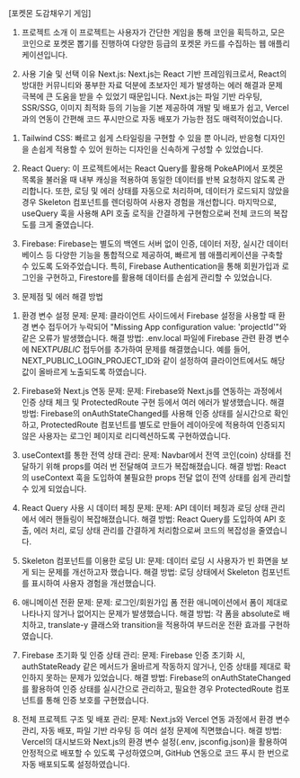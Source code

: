 [포켓몬 도감채우기 게임]

1. 프로젝트 소개
   이 프로젝트는 사용자가 간단한 게임을 통해 코인을 획득하고, 모은 코인으로 포켓몬 뽑기를 진행하여 다양한 등급의 포켓몬 카드를 수집하는 웹 애플리케이션입니다.

2. 사용 기술 및 선택 이유
   Next.js: Next.js는 React 기반 프레임워크로서, React의 방대한 커뮤니티와 풍부한 자료 덕분에 초보자인 제가 발생하는 에러 해결과 문제 극복에 큰 도움을 받을 수 있었기 때문입니다. Next.js는 파일 기반 라우팅, SSR/SSG, 이미지 최적화 등의 기능을 기본 제공하여 개발 및 배포가 쉽고, Vercel과의 연동이 간편해 코드 푸시만으로 자동 배포가 가능한 점도 매력적이었습니다.

1) Tailwind CSS: 빠르고 쉽게 스타일링을 구현할 수 있을 뿐 아니라, 반응형 디자인을 손쉽게 적용할 수 있어 원하는 디자인을 신속하게 구성할 수 있었습니다.

2) React Query: 이 프로젝트에서는 React Query를 활용해 PokeAPI에서 포켓몬 목록을 불러올 때 내부 캐싱을 적용하여 동일한 데이터를 반복 요청하지 않도록 관리합니다. 또한, 로딩 및 에러 상태를 자동으로 처리하며, 데이터가 로드되지 않았을 경우 Skeleton 컴포넌트를 렌더링하여 사용자 경험을 개선합니다. 마지막으로, useQuery 훅을 사용해 API 호출 로직을 간결하게 구현함으로써 전체 코드의 복잡도를 크게 줄였습니다.

3) Firebase: Firebase는 별도의 백엔드 서버 없이 인증, 데이터 저장, 실시간 데이터베이스 등 다양한 기능을 통합적으로 제공하여, 빠르게 웹 애플리케이션을 구축할 수 있도록 도와주었습니다. 특히, Firebase Authentication을 통해 회원가입과 로그인을 구현하고, Firestore를 활용해 데이터를 손쉽게 관리할 수 있었습니다.

3. 문제점 및 에러 해결 방법

1) 환경 변수 설정 문제:
   문제: 클라이언트 사이드에서 Firebase 설정을 사용할 때 환경 변수 접두어가 누락되어 "Missing App configuration value: 'projectId'"와 같은 오류가 발생했습니다.
   해결 방법: .env.local 파일에 Firebase 관련 환경 변수에 NEXT*PUBLIC* 접두어를 추가하여 문제를 해결했습니다. 예를 들어, NEXT_PUBLIC_LOGIN_PROJECT_ID와 같이 설정하여 클라이언트에서도 해당 값이 올바르게 노출되도록 하였습니다.

2) Firebase와 Next.js 연동 문제:
   문제: Firebase와 Next.js를 연동하는 과정에서 인증 상태 체크 및 ProtectedRoute 구현 등에서 여러 에러가 발생했습니다.
   해결 방법: Firebase의 onAuthStateChanged를 사용해 인증 상태를 실시간으로 확인하고, ProtectedRoute 컴포넌트를 별도로 만들어 레이아웃에 적용하여 인증되지 않은 사용자는 로그인 페이지로 리디렉션하도록 구현하였습니다.

3) useContext를 통한 전역 상태 관리:
   문제: Navbar에서 전역 코인(coin) 상태를 전달하기 위해 props를 여러 번 전달해여 코드가 복잡해졌습니다.
   해결 방법: React의 useContext 훅을 도입하여 불필요한 props 전달 없이 전역 상태를 쉽게 관리할 수 있게 되었습니다.

4) React Query 사용 시 데이터 페칭 문제:
   문제: API 데이터 페칭과 로딩 상태 관리에서 에러 핸들링이 복잡해졌습니다.
   해결 방법: React Query를 도입하여 API 호출, 에러 처리, 로딩 상태 관리를 간결하게 처리함으로써 코드의 복잡성을 줄였습니다.

5) Skeleton 컴포넌트를 이용한 로딩 UI:
   문제: 데이터 로딩 시 사용자가 빈 화면을 보게 되는 문제를 개선하고자 했습니다.
   해결 방법: 로딩 상태에서 Skeleton 컴포넌트를 표시하여 사용자 경험을 개선했습니다.

6) 애니메이션 전환 문제:
   문제: 로그인/회원가입 폼 전환 애니메이션에서 폼이 제대로 나타나지 않거나 없어지는 문제가 발생했습니다.
   해결 방법: 각 폼을 absolute로 배치하고, translate-y 클래스와 transition을 적용하여 부드러운 전환 효과를 구현하였습니다.

7) Firebase 초기화 및 인증 상태 관리:
   문제: Firebase 인증 초기화 시, authStateReady 같은 메서드가 올바르게 작동하지 않거나, 인증 상태를 제대로 확인하지 못하는 문제가 있었습니다.
   해결 방법: Firebase의 onAuthStateChanged를 활용하여 인증 상태를 실시간으로 관리하고, 필요한 경우 ProtectedRoute 컴포넌트를 통해 인증 보호를 구현했습니다.

8) 전체 프로젝트 구조 및 배포 관리:
   문제: Next.js와 Vercel 연동 과정에서 환경 변수 관리, 자동 배포, 파일 기반 라우팅 등 여러 설정 문제에 직면했습니다.
   해결 방법: Vercel의 대시보드와 Next.js의 환경 변수 설정(.env, jsconfig.json)을 활용하여 안정적으로 배포할 수 있도록 구성하였으며, GitHub 연동으로 코드 푸시 한 번으로 자동 배포되도록 설정하였습니다.
